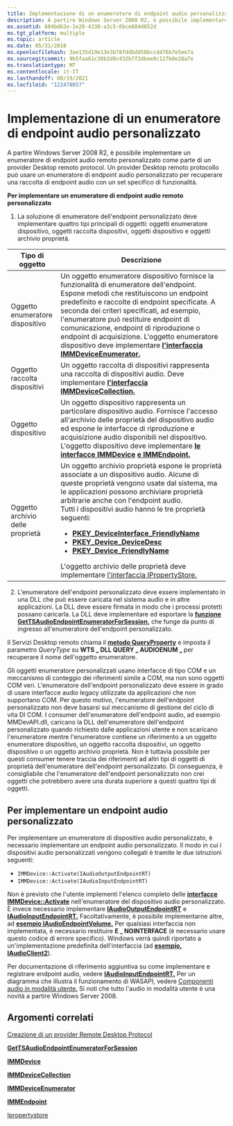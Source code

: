 ```yaml
---
title: Implementazione di un enumeratore di endpoint audio personalizzato
description: A partire Windows Server 2008 R2, è possibile implementare un enumeratore di endpoint audio remoto personalizzato come parte di un provider Desktop remoto protocol.
ms.assetid: 684bd62e-1e28-4330-a3c5-6bce684d652d
ms.tgt_platform: multiple
ms.topic: article
ms.date: 05/31/2018
ms.openlocfilehash: 3ae135d19e13e3b78fddbdd58bccd476b7e5ee7a
ms.sourcegitcommit: 9b5faa61c38b2d0c432b7f2dbee8c127b0e28a7e
ms.translationtype: MT
ms.contentlocale: it-IT
ms.lasthandoff: 08/19/2021
ms.locfileid: "122478857"
---
```

# <a name="implementing-a-custom-audio-endpoint-enumerator"></a>Implementazione di un enumeratore di endpoint audio personalizzato

A partire Windows Server 2008 R2, è possibile implementare un enumeratore di endpoint audio remoto personalizzato come parte di un provider Desktop remoto protocol. Un provider Desktop remoto protocollo può usare un enumeratore di endpoint audio personalizzato per recuperare una raccolta di endpoint audio con un set specifico di funzionalità.

**Per implementare un enumeratore di endpoint audio remoto personalizzato**

1.  La soluzione di enumeratore dell'endpoint personalizzato deve implementare quattro tipi principali di oggetti: oggetti enumeratore dispositivo, oggetti raccolta dispositivi, oggetti dispositivo e oggetti archivio proprietà.

    

    
| Tipo di oggetto | Descrizione | 
|-------------|-------------|
| Oggetto enumeratore dispositivo<br /> | Un oggetto enumeratore dispositivo fornisce la funzionalità di enumeratore dell'endpoint. Espone metodi che restituiscono un endpoint predefinito e raccolte di endpoint specificate. A seconda dei criteri specificati, ad esempio, l'enumeratore può restituire endpoint di comunicazione, endpoint di riproduzione o endpoint di acquisizione. L'oggetto enumeratore dispositivo deve implementare <a href="/windows/desktop/api/mmdeviceapi/nn-mmdeviceapi-immdeviceenumerator"><strong>l'interfaccia IMMDeviceEnumerator.</strong></a><br /> | 
| Oggetto raccolta dispositivi<br /> | Un oggetto raccolta di dispositivi rappresenta una raccolta di dispositivi audio. Deve implementare <a href="/windows/desktop/api/mmdeviceapi/nn-mmdeviceapi-immdevicecollection"><strong>l'interfaccia IMMDeviceCollection.</strong></a><br /> | 
| Oggetto dispositivo<br /> | Un oggetto dispositivo rappresenta un particolare dispositivo audio. Fornisce l'accesso all'archivio delle proprietà del dispositivo audio ed espone le interfacce di riproduzione e acquisizione audio disponibili nel dispositivo. L'oggetto dispositivo deve implementare <a href="/windows/desktop/api/mmdeviceapi/nn-mmdeviceapi-immdevice"><strong>le interfacce IMMDevice</strong></a> <a href="/windows/desktop/api/mmdeviceapi/nn-mmdeviceapi-immendpoint"><strong>e IMMEndpoint.</strong></a><br /> | 
| Oggetto archivio delle proprietà<br /> | Un oggetto archivio proprietà espone le proprietà associate a un dispositivo audio. Alcune di queste proprietà vengono usate dal sistema, ma le applicazioni possono archiviare proprietà arbitrarie anche con l'endpoint audio.<br /> Tutti i dispositivi audio hanno le tre proprietà seguenti:<br /><ul><li><a href="/windows/desktop/CoreAudio/pkey-deviceinterface-friendlyname"><strong>PKEY_DeviceInterface_FriendlyName</strong></a></li><li><a href="/windows/desktop/CoreAudio/pkey-device-devicedesc"><strong>PKEY_Device_DeviceDesc</strong></a></li><li><a href="/windows/desktop/CoreAudio/pkey-device-friendlyname"><strong>PKEY_Device_FriendlyName</strong></a></li></ul>    L'oggetto archivio delle proprietà deve implementare <a href="/windows/win32/api/propsys/nn-propsys-ipropertystore">l'interfaccia IPropertyStore.</a><br /> | 


    

     

2.  L'enumeratore dell'endpoint personalizzato deve essere implementato in una DLL che può essere caricata nel sistema audio e in altre applicazioni. La DLL deve essere firmata in modo che i processi protetti possano caricarla. La DLL deve implementare ed esportare la [**funzione GetTSAudioEndpointEnumeratorForSession,**](gettsaudioendpointenumeratorforsession.md) che funge da punto di ingresso all'enumeratore dell'endpoint personalizzato.

Il Servizi Desktop remoto chiama il [**metodo QueryProperty**](/windows/desktop/api/Wtsprotocol/nf-wtsprotocol-iwtsprotocolconnection-queryproperty) e imposta il parametro *QueryType* su **WTS \_ DLL QUERY \_ AUDIOENUM \_** per recuperare il nome dell'oggetto enumeratore.

Gli oggetti enumeratore personalizzati usano interfacce di tipo COM e un meccanismo di conteggio dei riferimenti simile a COM, ma non sono oggetti COM veri. L'enumeratore dell'endpoint personalizzato deve essere in grado di usare interfacce audio legacy utilizzate da applicazioni che non supportano COM. Per questo motivo, l'enumeratore dell'endpoint personalizzato non deve basarsi sul meccanismo di gestione del ciclo di vita DI COM. I consumer dell'enumeratore dell'endpoint audio, ad esempio MMDevAPI.dll, caricano la DLL dell'enumeratore dell'endpoint personalizzato quando richiesto dalle applicazioni utente e non scaricano l'enumeratore mentre l'enumeratore contiene un riferimento a un oggetto enumeratore dispositivo, un oggetto raccolta dispositivi, un oggetto dispositivo o un oggetto archivio proprietà. Non è tuttavia possibile per questi consumer tenere traccia dei riferimenti ad altri tipi di oggetti di proprietà dell'enumeratore dell'endpoint personalizzato. Di conseguenza, è consigliabile che l'enumeratore dell'endpoint personalizzato non crei oggetti che potrebbero avere una durata superiore a questi quattro tipi di oggetti.

## <a name="to-implement-a-custom-audio-endpoint"></a>Per implementare un endpoint audio personalizzato

Per implementare un enumeratore di dispositivo audio personalizzato, è necessario implementare un endpoint audio personalizzato. Il modo in cui i dispositivi audio personalizzati vengono collegati è tramite le due istruzioni seguenti:

-   `IMMDevice::Activate(IAudioOutputEndpointRT)`
-   `IMMDevice::Activate(IAudioInputEndpointRT)`

Non è previsto che l'utente implementi l'elenco completo delle [**interfacce IMMDevice::Activate**](/windows/desktop/api/mmdeviceapi/nf-mmdeviceapi-immdevice-activate) nell'enumeratore del dispositivo audio personalizzato. È invece necessario implementare [**IAudioOutputEndpointRT**](/windows/desktop/api/Audioengineendpoint/nn-audioengineendpoint-iaudiooutputendpointrt) e [**IAudioInputEndpointRT.**](/windows/desktop/api/Audioengineendpoint/nn-audioengineendpoint-iaudioinputendpointrt) Facoltativamente, è possibile implementarne altre, ad [**esempio IAudioEndpointVolume.**](/windows/desktop/api/endpointvolume/nn-endpointvolume-iaudioendpointvolume) Per qualsiasi interfaccia non implementata, è necessario restituire **E \_ NOINTERFACE** (è necessario usare questo codice di errore specifico). Windows verrà quindi riportato a un'implementazione predefinita dell'interfaccia (ad [**esempio, IAudioClient2**](/windows/desktop/api/audioclient/nn-audioclient-iaudioclient2)).

Per documentazione di riferimento aggiuntiva su come implementare e registrare endpoint audio, vedere [**IAudioInputEndpointRT.**](/windows/desktop/api/Audioengineendpoint/nn-audioengineendpoint-iaudioinputendpointrt) Per un diagramma che illustra il funzionamento di WASAPI, vedere [Componenti audio in modalità utente.](/windows/desktop/CoreAudio/user-mode-audio-components) Si noti che tutto l'audio in modalità utente è una novità a partire Windows Server 2008.

## <a name="related-topics"></a>Argomenti correlati

<dl> <dt>

[Creazione di un provider Remote Desktop Protocol](creating-a-custom-remote-protocol.md)
</dt> <dt>

[**GetTSAudioEndpointEnumeratorForSession**](gettsaudioendpointenumeratorforsession.md)
</dt> <dt>

[**IMMDevice**](/windows/desktop/api/mmdeviceapi/nn-mmdeviceapi-immdevice)
</dt> <dt>

[**IMMDeviceCollection**](/windows/desktop/api/mmdeviceapi/nn-mmdeviceapi-immdevicecollection)
</dt> <dt>

[**IMMDeviceEnumerator**](/windows/desktop/api/mmdeviceapi/nn-mmdeviceapi-immdeviceenumerator)
</dt> <dt>

[**IMMEndpoint**](/windows/desktop/api/mmdeviceapi/nn-mmdeviceapi-immendpoint)
</dt> <dt>

[Ipropertystore](/windows/win32/api/propsys/nn-propsys-ipropertystore)
</dt> </dl>

